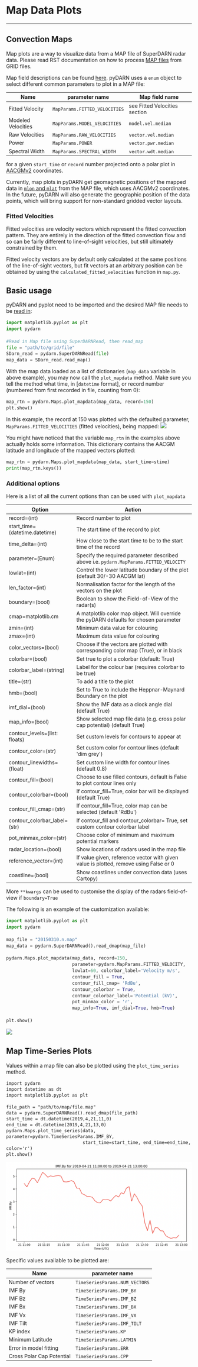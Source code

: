 <!--Copyright (C) 2021 SuperDARN Canada, University of Saskatchewan 
Author(s): Marina Schmidt 
Modifications:

Disclaimer:
pyDARN is under the LGPL v3 license found in the root directory LICENSE.md 
Everyone is permitted to copy and distribute verbatim copies of this license 
document, but changing it is not allowed.

This version of the GNU Lesser General Public License incorporates the terms
and conditions of version 3 of the GNU General Public License, supplemented by
the additional permissions listed below.
-->

# Map Data Plots
---

## Convection Maps
Map plots are a way to visualize data from a MAP file of SuperDARN radar data. Please read RST documentation on how to process [MAP files](https://radar-software-toolkit-rst.readthedocs.io/en/latest/user_guide/map_grid/) from GRID files.    

Map field descriptions can be found [here](https://radar-software-toolkit-rst.readthedocs.io/en/latest/references/general/map/). pyDARN uses a `enum` object to select different common parameters to plot in a MAP file:

| Name               | parameter name                | Map field name                |
| ------------------ | ----------------------------- | ----------------------------- |
| Fitted Velocity    | `MapParams.FITTED_VELOCITIES` | see Fitted Velocities section |
| Modeled Velocities | `MapParams.MODEL_VELOCITIES`  | `model.vel.median`            |
| Raw Velocities     | `MapParams.RAW_VELOCITIES`    | `vector.vel.median`           |
| Power              | `MapParams.POWER`             | `vector.pwr.median`           |
| Spectral Width     | `MapParams.SPECTRAL_WIDTH`    | `vector.wdt.median`           |

for a given `start_time` or `record` number projected onto a polar plot in [AACGMv2](http://superdarn.thayer.dartmouth.edu/aacgm.html) coordinates. 

Currently, map plots in pyDARN get geomagnetic positions of the mapped data in [`mlon` and `mlat`](https://pypi.org/project/aacgmv2/) from the MAP file, which uses AACGMv2 coordinates. In the future, pyDARN will also generate the geographic position of the data points, which will bring support for non-standard gridded vector layouts.

### Fitted Velocities

Fitted velocities are velocity vectors which represent the fitted convection pattern. They are entirely in the direction of the fitted convection flow and so can be fairly different to line-of-sight velocities, but still ultimately constrained by them. 

Fitted velocity vectors are by default only calculated at the same positions of the line-of-sight vectors, but fit vectors at an arbitrary position can be obtained by using the `calculated_fitted_velocities` function in `map.py`.

## Basic usage

pyDARN and pyplot need to be imported and the desired MAP file needs to be [read in](https://pydarn.readthedocs.io/en/master/user/SDarnRead/):

```python
import matplotlib.pyplot as plt
import pydarn

#Read in Map file using SuperDARNRead, then read_map
file = "path/to/grid/file"
SDarn_read = pydarn.SuperDARNRead(file)
map_data = SDarn_read.read_map()

```
With the map data loaded as a list of dictionaries (`map_data` variable in above example), you may now call the `plot_mapdata` method. Make sure you tell the method what time, in [`datetime` format], or record number (numbered from first recorded in file, counting from 0):
```python
map_rtn = pydarn.Maps.plot_mapdata(map_data, record=150)
plt.show()

```
In this example, the record at 150 was plotted with the defaulted parameter, `MapParams.FITTED_VELOCITIES` (fitted velocities), being mapped:
![](../imgs/map_1.png)

You might have noticed that the variable `map_rtn` in the examples above actually holds some information. This dictionary contains the AACGM latitude and longitude of the mapped vectors plotted:
```python
map_rtn = pydarn.Maps.plot_mapdata(map_data, start_time=stime)
print(map_rtn.keys())
```

### Additional options

Here is a list of all the current options than can be used with `plot_mapdata`

| Option                         | Action                                                                                |
| ------------------------------ | ------------------------------------------------------------------------------------- |
| record=(int)                   | Record number to plot                                                                 |
| start_time=(datetime.datetime) | The start time of the record to plot                                                  |
| time_delta=(int)               | How close to the start time to be to the start time of the record                     |
| parameter=(Enum)               | Specify the required parameter described above i.e. `pydarn.MapParams.FITTED_VELOCITY` |
| lowlat=(int)                   | Control the lower latitude boundary of the plot (default 30/-30 AACGM lat)            |
| len_factor=(int)               | Normalisation factor for the length of the vectors on the plot                        |
| boundary=(bool)                | Boolean to show the Field-of-View of the radar(s)                                     |
| cmap=matplotlib.cm             | A matplotlib color map object. Will override the pyDARN defaults for chosen parameter |
| zmin=(int)                     | Minimum data value for colouring                                                      |
| zmax=(int)                     | Maximum data value for colouring                                                      |
| color_vectors=(bool)           | Choose if the vectors are plotted with corresponding color map (True), or in black    |
| colorbar=(bool)                | Set true to plot a colorbar (default: True)                                           |
| colorbar_label=(string)        | Label for the colour bar (requires colorbar to be true)                               |
| title=(str)                    | To add a title to the plot                                                            |
| hmb=(bool)                     | Set to True to include the Heppnar-Maynard Boundary on the plot                       |
| imf_dial=(bool)                | Show the IMF data as a clock angle dial (default True)                                |
| map_info=(bool)                | Show selected map file data (e.g. cross polar cap potential) (default True)           |
| contour_levels=(list: floats)  | Set custom levels for contours to appear at                                           |
| contour_color=(str)            | Set custom color for contour lines (default 'dim grey')                               |
| contour_linewidths=(float)     | Set custom line width for contour lines (default 0.8)                                 |
| contour_fill=(bool)            | Choose to use filled contours, default is False to plot contour lines only            |
| contour_colorbar=(bool)        | If contour_fill=True, color bar will be displayed (default True)                      |
| contour_fill_cmap=(str)        | If contour_fill=True, color map can be selected (default 'RdBu')                      |
| contour_colorbar_label=(str)   | If contour_fill and contour_colorbar= True, set custom contour colorbar label         |
| pot_minmax_color=(str)         | Choose color of minimum and maximum potential markers                                 |
| radar_location=(bool)          | Show locations of radars used in the map file                                         |
| reference_vector=(int)         | If value given, reference vector with given value is plotted, remove using False or 0 |
| coastline=(bool)               | Show coastlines under convection data (uses Cartopy)                                  |

More `**kwargs` can be used to customise the display of the radars field-of-view if `boundary=True`

The following is an example of the customization available:
```python
import matplotlib.pyplot as plt 
import pydarn

map_file = "20150310.n.map"
map_data = pydarn.SuperDARNRead().read_dmap(map_file)
 
pydarn.Maps.plot_mapdata(map_data, record=150, 
                         parameter=pydarn.MapParams.FITTED_VELOCITY,
                         lowlat=60, colorbar_label='Velocity m/s',
                         contour_fill = True,
                         contour_fill_cmap= 'RdBu',
                         contour_colorbar = True,
                         contour_colorbar_label='Potential (kV)',
                         pot_minmax_color = 'r',
                         map_info=True, imf_dial=True, hmb=True)

plt.show()
```
![](../imgs/map_2.png)

## Map Time-Series Plots
Values within a map file can also be plotted using the `plot_time_series` method.

```
import pydarn
import datetime as dt
import matplotlib.pyplot as plt

file_path = "path/to/map/file.map"
data = pydarn.SuperDARNRead().read_dmap(file_path)
start_time = dt.datetime(2019,4,21,11,0)
end_time = dt.datetime(2019,4,21,13,0)
pydarn.Maps.plot_time_series(data, parameter=pydarn.TimeSeriesParams.IMF_BY,
                             start_time=start_time, end_time=end_time, color='r')
plt.show()
```

![](../imgs/map_ts.png)

Specific values available to be plotted are:

| Name                          | parameter name                 |
| ----------------------------- | ------------------------------ |
| Number of vectors             | `TimeSeriesParams.NUM_VECTORS` |
| IMF By                        | `TimeSeriesParams.IMF_BY`      |
| IMF Bz                        | `TimeSeriesParams.IMF_BZ`      |
| IMF Bx                        | `TimeSeriesParams.IMF_BX`      |
| IMF Vx                        | `TimeSeriesParams.IMF_VX`      |
| IMF Tilt                      | `TimeSeriesParams.IMF_TILT`    |
| KP index                      | `TimeSeriesParams.KP`          |
| Minimum Latitude              | `TimeSeriesParams.LATMIN`      |
| Error in model fitting        | `TimeSeriesParams.ERR`         |
| Cross Polar Cap Potential     | `TimeSeriesParams.CPP`         |